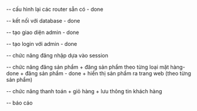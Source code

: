 --  cấu hình lại các router sẵn có          - done

--  kết nối với database                    - done

--  tạo giao diện admin                     - done

--  tạo login với admin                     - done

-- chức năng đăng nhập dựa vào session      

--  chức năng đăng sản phẩm
    +   đăng sản phẩm theo từng loại mặt hàng- done
        +   đăng sản phẩm                    - done
    +   hiển thị sản phẩm ra trang web      (theo từng sản phẩm)

--  chức năng thanh toán
    +   giỏ hàng
    +   lưu thông tin khách hàng

--  báo cáo

